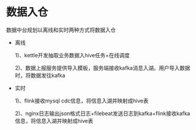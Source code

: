 # 数据入仓

数据中台规划以离线和实时两种方式将数据入仓

- 离线

   1)、kettle开发抽取业务数据入hive任务+在线调度

   2)、数据上报服务提供导入模板，服务端接收kafka消息入湖。用户导入数据时，将数据发往kafka

- 实时

   1)、flink接收mysql cdc信息，将信息入湖并映射成hive表

   2)、nginx日志输出json格式日志+filebeat发送日志到kafka+flink接收kafka信息，将信息入湖并映射成hive表

